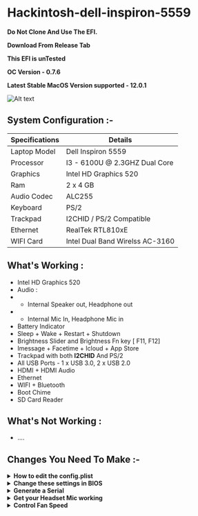 # Hackintosh-dell-inspiron-5559



**Do Not Clone And Use The EFI.** 

**Download From Release Tab**

**This EFI is unTested**

**OC Version - 0.7.6**

**Latest Stable MacOS Version supported - 12.0.1**


![Alt text](https://github.com/Bhavinjain260/Hackintosh-dell-5559-opencore/blob/main/Screenshots/monterey.png?raw=true)


## System Configuration :-
Specifications | Details
-------------- | -------------
Laptop Model | Dell Inspiron 5559
Processor | I3 - 6100U @ 2.3GHZ Dual Core
Graphics | Intel HD Graphics 520
Ram | 2 x 4 GB
Audio Codec | ALC255
Keyboard | PS/2
Trackpad | I2CHID / PS/2 Compatible
Ethernet | RealTek RTL810xE
WIFI Card | Intel Dual Band Wirelss AC-3160

## What's Working :
- Intel HD Graphics 520 
- Audio : 
-   - Internal Speaker out, Headphone out
-   - Internal Mic In, Headphone Mic in 
- Battery Indicator
- Sleep + Wake + Restart + Shutdown
- Brightness Slider and Brightness Fn key [ F11, F12]
- Imessage + Facetime + Icloud + App Store
- Trackpad with both **I2CHID** And PS/2
- All USB Ports - 1 x USB 3.0, 2 x USB 2.0
- HDMI + HDMI Audio
- Ethernet
- WIFI + Bluetooth
- Boot Chime
- SD Card Reader

## What's Not Working :

- ....


## Changes You Need To Make :- 

<details>
<summary><strong>How to edit the config.plist
</strong></summary>
    
1. [Download] (https://github.com/corpnewt/ProperTree)
2. Make Any Changes using propertree or you can even use any TextEditor
</details>


<details>
<summary><strong>Change these settings in BIOS</strong></summary>
    
- Enable
- VT-x
- Above 4G decoding
- Hyper-Threading
- Execute Disable Bit
- EHCI/XHCI Hand-off
- OS type: Windows 8.1/10 UEFI Mode
- DVMT Pre-Allocated(iGPU Memory): 64MB
- SATA Mode: AHCI
    
</details>




<details>
<summary><strong>Generate a Serial</strong></summary>
    
1. Download and open [GenSMBIOS](https://github.com/corpnewt/GenSMBIOS)
    
    
![Alt text](https://github.com/Bhavinjain260/Hackintosh-dell-5559-opencore/blob/main/SMBios/1.png?raw=true)
    
    
2. Select 3 to Genrate SMBios with ROM
    
    
![Alt text](https://github.com/Bhavinjain260/Hackintosh-dell-5559-opencore/blob/main/SMBios/2.png?raw=true)
    
    
3. Now Type "MacBookPro13,1 5" / "MacBookPro13,2 5" this will genarate 5 SMBios with ROM
    
    
![Alt text](https://github.com/Bhavinjain260/Hackintosh-dell-5559-opencore/blob/main/SMBios/3.png?raw=true)
    
![Alt text](https://github.com/Bhavinjain260/Hackintosh-dell-5559-opencore/blob/main/SMBios/4.png?raw=true)
    
    
4. Check the Serial validity on [Apple's check coverage](https://checkcoverage.apple.com/in/en/) **We have to use only invalid serial**

![Alt text](https://github.com/Bhavinjain260/Hackintosh-dell-5559-opencore/blob/main/SMBios/5.png?raw=true)
    
    
5. Copy the serial in the config
    - **Type** Goes in **Generic -> SystemProductName**
    - **Serial** goes in **Generic -> SystemSerialNumber**
    - **Board Serial** goes in **Generic -> MLB**
    - **SmUUID** part goes in **Generic -> SystemUUID**
    - **Apple Rom** goes in **Generic -> ROM**
    
    
![Alt text](https://github.com/Bhavinjain260/Hackintosh-dell-5559-opencore/blob/main/SMBios/6.png?raw=true)
    
</details>




<details>
<summary><strong>Get your Headset Mic working
</strong></summary>
    
1. Download [ComboJackInstaller ](https://github.com/hackintosh-stuff/ComboJack)
2. Use the Install Script under ComboJack_Installer
3. Reboot
</details>


<details>
<summary><strong>Control Fan Speed</strong></summary>
    
- Download [MAC'SFANCONTROL](https://crystalidea.com/macs-fan-control?ref=macupdate)

    Use Mac's Fan Control.app
    Use Pro Version with :
      Gmail : macwk.com@gmail.com
      License Key : MPD8G-XGA1C-WMDYE-WYCYY-FPX6W-TS1J8-P9P71-7GTPB-V6RAH-2B42R-PD1C8
</details>

